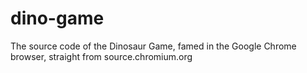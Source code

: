 # dino-game
The source code of the Dinosaur Game, famed in the Google Chrome browser, straight from source.chromium.org
